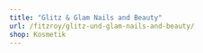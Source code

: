 ```yaml
---
title: "Glitz & Glam Nails and Beauty"
url: /fitzroy/glitz-und-glam-nails-and-beauty/
shop: Kosmetik
---
```

